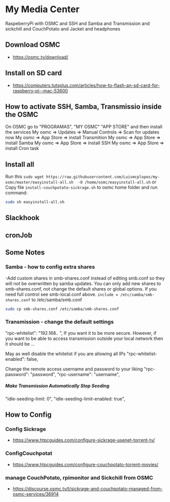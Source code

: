 # My Media Center
RaspeberryPi with OSMC and SSH and Samba and Transmission and sickchill and CouchPotato and Jacket and headphones
 
## Download OSMC
 - https://osmc.tv/download/

## Install on SD card
 - https://computers.tutsplus.com/articles/how-to-flash-an-sd-card-for-raspberry-pi--mac-53600

## How to activate SSH, Samba, Transmissio inside the OSMC 
On OSMC go to "PROGRAMAS",  "MY OSMC" "APP STORE" and then install the services
My osmc => Updates => Manual Controls => Scan for updates now 
My osmc => App Store => install Transmition
My osmc => App Store => install Samba
My osmc => App Store => install SSH
My osmc => App Store => install Cron task

## Install all
Run this `sudo wget https://raw.githubusercontent.com/Luismcplopes/my-osmc/master/easyinstall-all.sh  -O /home/osmc/easyinstall-all.sh` or Copy file `install-couchpotato-sickrage.sh` to osmc home folder and run command:
```bash
sudo sh easyinstall-all.sh
```
## Slackhook
## cronJob



## Some Notes
### Samba - how to config extra shares
-Add custom shares in smb-shares.conf instead of editing smb.conf so they will not be overwritten by samba updates. You can only add new shares to smb-shares.conf, not change the default shares or global options. If you need full control see smb-local.conf above. `include = /etc/samba/smb-shares.conf` to /etc/samba/smb.conf
```bash
sudo cp smb-shares.conf /etc/samba/smb-shares.conf
```

### Transmission - change the default settings  

"rpc-whitelist": "192.168.*.* ",
If you want it to be more secure. However, if you want to be able to access transmission outside your local network then it should be *.*.*.* 

May as well disable the whitelist if you are allowing all IPs
"rpc-whitelist-enabled": false,

Change the remote access username and password to your liking
"rpc-password": "password",
"rpc-username": "username",

##### Make Transmission Automatically Stop Seeding 
"idle-seeding-limit: 0",
"idle-seeding-limit-enabled: true",








## How to Config 
### Config Sickrage
 - https://www.htpcguides.com/configure-sickrage-usenet-torrent-tv/

### ConfigCouchpotat
 - https://www.htpcguides.com/configure-couchpotato-torrent-movies/

### manage CouchPotato, rpimonitor and Sickchill from OSMC 
 - https://discourse.osmc.tv/t/sickrage-and-couchpotato-managed-from-osmc-services/36914
